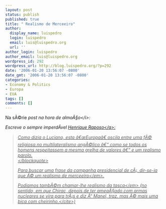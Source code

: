 ```yaml
---
layout: post
status: publish
published: true
title: " Realismo de Merceeiro"
author:
  display_name: luispedro
  login: luispedro
  email: luis@luispedro.org
  url: ''
author_login: luispedro
author_email: luis@luispedro.org
wordpress_id: 292
wordpress_url: http://blog.luispedro.org/?p=292
date: '2006-01-20 13:56:07 -0800'
date_gmt: '2006-01-20 13:56:07 -0800'
categories:
- Economy & Politics
- Europa
- EUA
tags: []
comments: []
---
```

<p>Na s&Atilde;&copy;rie <i>post na hora de almo&Atilde;&sect;o<&#47;i>:</p>
<p>Escreve o sempre imperd&Atilde;&shy;vel <a href="http:&#47;&#47;oacidental.blogspot.com&#47;2006&#47;01&#47;quo-vadis-frana.html">Henrique Raposo<&#47;a>:</p>
<blockquote><p>
Como dizia o Luciano, esta &acirc;&euro;&oelig;Europa&acirc;&euro; oscila entre uma f&Atilde;&copy; religiosa no multilateralismo ang&Atilde;&copy;lico &acirc;&euro;&ldquo; como se todos os homens respeitassem a mesma grelha de valores &acirc;&euro;&ldquo; e um realismo parolo.<br />
<&#47;blockquote></p>
<p>Para buscar uma frase da campanha presidencial de c&Atilde;&iexcl;, dir-se-ia que &Atilde;&copy; um <em>realismo de merceeiro<&#47;em>.</p>
<p>Podiamos tamb&Atilde;&copy;m chamar-lhe <em>realismo da tasca<&#47;em> (no sentido, em que Chirac, depois de ter amea&Atilde;&sect;ado com armas nucleares se vira para tr&Atilde;&iexcl;s e diz <cite>&Atilde;&ldquo; Manel, traz. mas &Atilde;&copy; mais uma bica com cheirinho.<&#47;cite>)</p>
